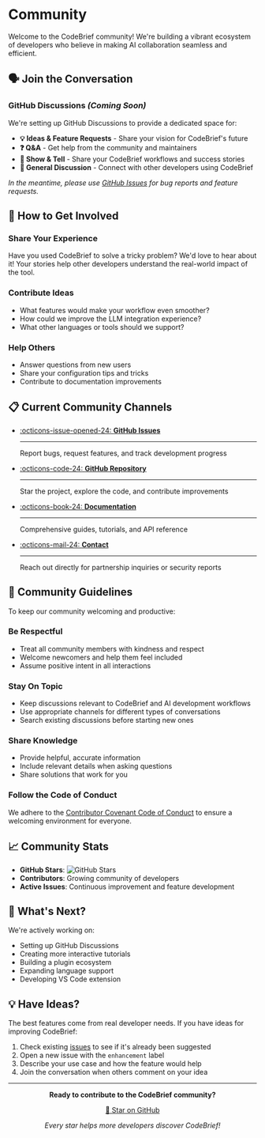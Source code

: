 # Community

Welcome to the CodeBrief community! We're building a vibrant ecosystem of developers who believe in making AI collaboration seamless and efficient.

## 🗣️ Join the Conversation

### GitHub Discussions *(Coming Soon)*
We're setting up GitHub Discussions to provide a dedicated space for:
- **💡 Ideas & Feature Requests** - Share your vision for CodeBrief's future
- **❓ Q&A** - Get help from the community and maintainers
- **🎉 Show & Tell** - Share your CodeBrief workflows and success stories
- **💬 General Discussion** - Connect with other developers using CodeBrief

*In the meantime, please use [GitHub Issues](https://github.com/Shorzinator/codebrief/issues) for bug reports and feature requests.*

## 🤝 How to Get Involved

### Share Your Experience
Have you used CodeBrief to solve a tricky problem? We'd love to hear about it! Your stories help other developers understand the real-world impact of the tool.

### Contribute Ideas
- What features would make your workflow even smoother?
- How could we improve the LLM integration experience?
- What other languages or tools should we support?

### Help Others
- Answer questions from new users
- Share your configuration tips and tricks
- Contribute to documentation improvements

## 📋 Current Community Channels

<div class="grid cards" markdown>

-   [:octicons-issue-opened-24: **GitHub Issues**](https://github.com/Shorzinator/codebrief/issues)

    ---

    Report bugs, request features, and track development progress

-   [:octicons-code-24: **GitHub Repository**](https://github.com/Shorzinator/codebrief)

    ---

    Star the project, explore the code, and contribute improvements

-   [:octicons-book-24: **Documentation**](/)

    ---

    Comprehensive guides, tutorials, and API reference

-   [:octicons-mail-24: **Contact**](mailto:shorz2905@gmail.com)

    ---

    Reach out directly for partnership inquiries or security reports

</div>

## 🎯 Community Guidelines

To keep our community welcoming and productive:

### Be Respectful
- Treat all community members with kindness and respect
- Welcome newcomers and help them feel included
- Assume positive intent in all interactions

### Stay On Topic
- Keep discussions relevant to CodeBrief and AI development workflows
- Use appropriate channels for different types of conversations
- Search existing discussions before starting new ones

### Share Knowledge
- Provide helpful, accurate information
- Include relevant details when asking questions
- Share solutions that work for you

### Follow the Code of Conduct
We adhere to the [Contributor Covenant Code of Conduct](https://github.com/Shorzinator/codebrief/blob/main/CODE_OF_CONDUCT.md) to ensure a welcoming environment for everyone.

## 📈 Community Stats

- **GitHub Stars**: ![GitHub Stars](https://img.shields.io/github/stars/Shorzinator/codebrief?style=social)
- **Contributors**: Growing community of developers
- **Active Issues**: Continuous improvement and feature development

## 🚀 What's Next?

We're actively working on:
- Setting up GitHub Discussions
- Creating more interactive tutorials
- Building a plugin ecosystem
- Expanding language support
- Developing VS Code extension

## 💡 Have Ideas?

The best features come from real developer needs. If you have ideas for improving CodeBrief:

1. Check existing [issues](https://github.com/Shorzinator/codebrief/issues) to see if it's already been suggested
2. Open a new issue with the `enhancement` label
3. Describe your use case and how the feature would help
4. Join the conversation when others comment on your idea

---

<div align="center">
  <p><strong>Ready to contribute to the CodeBrief community?</strong></p>
  <p><a href="https://github.com/Shorzinator/codebrief" class="md-button md-button--primary">🌟 Star on GitHub</a></p>
  <p><em>Every star helps more developers discover CodeBrief!</em></p>
</div>
